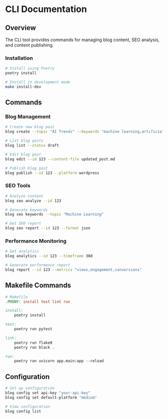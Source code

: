 # CLI Documentation

## Overview

The CLI tool provides commands for managing blog content, SEO analysis, and content publishing.

### Installation

```bash
# Install using Poetry
poetry install

# Install in development mode
make install-dev
```

## Commands

### Blog Management

```bash
# Create new blog post
blog create --topic "AI Trends" --keywords "machine learning,artificial intelligence"

# List blog posts
blog list --status draft

# Edit blog post
blog edit --id 123 --content-file updated_post.md

# Publish blog post
blog publish --id 123 --platform wordpress
```

### SEO Tools

```bash
# Analyze content
blog seo analyze --id 123

# Generate keywords
blog seo keywords --topic "Machine Learning"

# Get SEO report
blog seo report --id 123 --format json
```

### Performance Monitoring

```bash
# Get analytics
blog analytics --id 123 --timeframe 30d

# Generate performance report
blog report --id 123 --metrics "views,engagement,conversions"
```

## Makefile Commands

```makefile
# Makefile
.PHONY: install test lint run

install:
    poetry install

test:
    poetry run pytest

lint:
    poetry run flake8
    poetry run black .

run:
    poetry run uvicorn app.main:app --reload
```

## Configuration

```bash
# Set up configuration
blog config set api-key "your-api-key"
blog config set default-platform "medium"

# View configuration
blog config list
```
